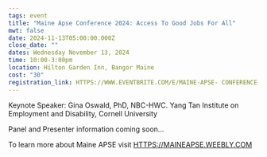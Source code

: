 ```yaml
---
tags: event
title: "Maine Apse Conference 2024: Access To Good Jobs For All"
mwt: false
date: 2024-11-13T05:00:00.000Z
close_date: ""
dates: Wednesday November 13, 2024
time: 10:00-3:00pm
location: Hilton Garden Inn, Bangor Maine
cost: "30"
registration_link: HTTPS://WWW.EVENTBRITE.COM/E/MAINE-APSE- CONFERENCE-2024-TICKETS-990778694747
---
```

Keynote Speaker: Gina Oswald, PhD, NBC-HWC. Yang Tan Institute on Employment and Disability, Cornell University

Panel and Presenter information coming soon...

To learn more about Maine APSE visit <HTTPS://MAINEAPSE.WEEBLY.COM>